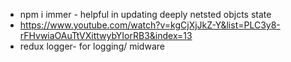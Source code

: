 * npm i immer - helpful in updating deeply netsted objcts state
* https://www.youtube.com/watch?v=kgCjXjJkZ-Y&list=PLC3y8-rFHvwiaOAuTtVXittwybYIorRB3&index=13
* redux logger- for logging/ midware